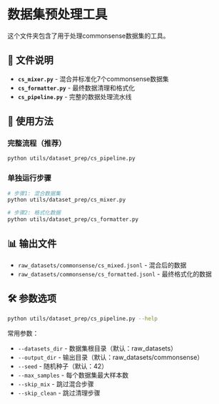 # 数据集预处理工具

这个文件夹包含了用于处理commonsense数据集的工具。

## 📁 文件说明

- **`cs_mixer.py`** - 混合并标准化7个commonsense数据集
- **`cs_formatter.py`** - 最终数据清理和格式化
- **`cs_pipeline.py`** - 完整的数据处理流水线

## 🚀 使用方法

### 完整流程（推荐）
```bash
python utils/dataset_prep/cs_pipeline.py
```

### 单独运行步骤
```bash
# 步骤1: 混合数据集
python utils/dataset_prep/cs_mixer.py

# 步骤2: 格式化数据
python utils/dataset_prep/cs_formatter.py
```

## 📊 输出文件

- `raw_datasets/commonsense/cs_mixed.jsonl` - 混合后的数据
- `raw_datasets/commonsense/cs_formatted.jsonl` - 最终格式化的数据

## 🛠️ 参数选项

```bash
python utils/dataset_prep/cs_pipeline.py --help
```

常用参数：
- `--datasets_dir` - 数据集根目录（默认：raw_datasets）
- `--output_dir` - 输出目录（默认：raw_datasets/commonsense）
- `--seed` - 随机种子（默认：42）
- `--max_samples` - 每个数据集最大样本数
- `--skip_mix` - 跳过混合步骤
- `--skip_clean` - 跳过清理步骤
